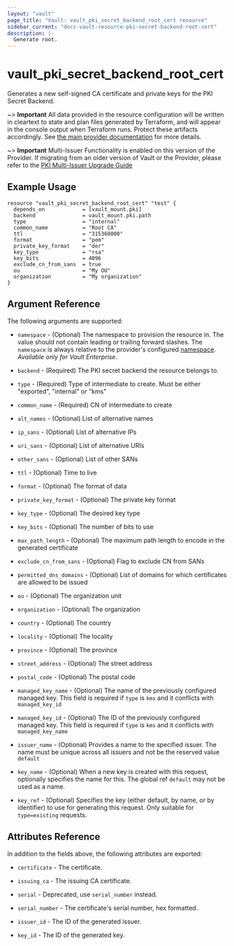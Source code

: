 ```yaml
---
layout: "vault"
page_title: "Vault: vault_pki_secret_backend_root_cert resource"
sidebar_current: "docs-vault-resource-pki-secret-backend-root-cert"
description: |-
  Generate root.
---
```


# vault\_pki\_secret\_backend\_root\_cert

Generates a new self-signed CA certificate and private keys for the PKI Secret Backend.

~> **Important** All data provided in the resource configuration will be
written in cleartext to state and plan files generated by Terraform, and
will appear in the console output when Terraform runs. Protect these
artifacts accordingly. See
[the main provider documentation](../index.html)
for more details.

~> **Important** Multi-Issuer Functionality is enabled on this version
of the Provider. If migrating from an older version of Vault or the Provider,
please refer to the [PKI Multi-Issuer Upgrade Guide](../guides/pki_multi_issuer_upgrade.html.markdown)

## Example Usage

```hcl
resource "vault_pki_secret_backend_root_cert" "test" {
  depends_on            = [vault_mount.pki]
  backend               = vault_mount.pki.path
  type                  = "internal"
  common_name           = "Root CA"
  ttl                   = "315360000"
  format                = "pem"
  private_key_format    = "der"
  key_type              = "rsa"
  key_bits              = 4096
  exclude_cn_from_sans  = true
  ou                    = "My OU"
  organization          = "My organization"
}
```

## Argument Reference

The following arguments are supported:

* `namespace` - (Optional) The namespace to provision the resource in.
  The value should not contain leading or trailing forward slashes.
  The `namespace` is always relative to the provider's configured [namespace](/docs/providers/vault#namespace).
   *Available only for Vault Enterprise*.

* `backend` - (Required) The PKI secret backend the resource belongs to.

* `type` - (Required) Type of intermediate to create. Must be either \"exported\", \"internal\"
  or \"kms\"

* `common_name` - (Required) CN of intermediate to create

* `alt_names` - (Optional) List of alternative names

* `ip_sans` - (Optional) List of alternative IPs

* `uri_sans` - (Optional) List of alternative URIs

* `other_sans` - (Optional) List of other SANs

* `ttl` - (Optional) Time to live

* `format` - (Optional) The format of data

* `private_key_format` - (Optional) The private key format

* `key_type` - (Optional) The desired key type

* `key_bits` - (Optional) The number of bits to use

* `max_path_length` - (Optional) The maximum path length to encode in the generated certificate

* `exclude_cn_from_sans` - (Optional) Flag to exclude CN from SANs

* `permitted_dns_domains` - (Optional) List of domains for which certificates are allowed to be issued

* `ou` - (Optional) The organization unit

* `organization` - (Optional) The organization

* `country` - (Optional) The country

* `locality` - (Optional) The locality

* `province` - (Optional) The province

* `street_address` - (Optional) The street address

* `postal_code` - (Optional) The postal code

* `managed_key_name` - (Optional) The name of the previously configured managed key. This field is
 required if `type` is `kms`  and it conflicts with `managed_key_id`

* `managed_key_id` - (Optional) The ID of the previously configured managed key. This field is
  required if `type` is `kms` and it conflicts with `managed_key_name`

* `issuer_name` - (Optional) Provides a name to the specified issuer. The name must be unique
  across all issuers and not be the reserved value `default`

* `key_name` - (Optional) When a new key is created with this request, optionally specifies
  the name for this. The global ref `default` may not be used as a name.

* `key_ref` - (Optional) Specifies the key (either default, by name, or by identifier) to use
  for generating this request. Only suitable for `type=existing` requests.

## Attributes Reference

In addition to the fields above, the following attributes are exported:

* `certificate` - The certificate.

* `issuing_ca` - The issuing CA certificate.

* `serial` - Deprecated, use `serial_number` instead.
 
* `serial_number` - The certificate's serial number, hex formatted.

* `issuer_id` - The ID of the generated issuer.

* `key_id` - The ID of the generated key.
